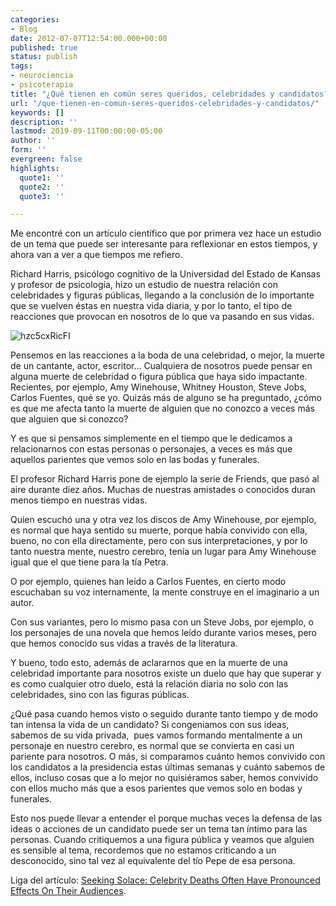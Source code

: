 ```yaml
---
categories:
- Blog
date: 2012-07-07T12:54:00.000+00:00
published: true
status: publish
tags:
- neurociencia
- psicoterapia
title: "¿Qué tienen en común seres queridos, celebridades y candidatos?"
url: "/que-tienen-en-comun-seres-queridos-celebridades-y-candidatos/"
keywords: []
description: ''
lastmod: 2019-09-11T00:00:00-05:00
author: ''
form: ''
evergreen: false
highlights:
  quote1: ''
  quote2: ''
  quote3: ''

---
```

Me encontré con un artículo científico que por primera vez hace un estudio de un tema que puede ser interesante para reflexionar en estos tiempos, y ahora van a ver a que tiempos me refiero.

Richard Harris, psicólogo cognitivo de la Universidad del Estado de Kansas y profesor de psicología, hizo un estudio de nuestra relación con celebridades y figuras públicas, llegando a la conclusión de lo importante que se vuelven éstas en nuestra vida diaria, y por lo tanto, el tipo de reacciones que provocan en nosotros de lo que va pasando en sus vidas.

![](https://source.unsplash.com/hzc5cxRicFI "hzc5cxRicFI")

Pensemos en las reacciones a la boda de una celebridad, o mejor, la muerte de un cantante, actor, escritor… Cualquiera de nosotros puede pensar en alguna muerte de celebridad o figura pública que haya sido impactante. Recientes, por ejemplo, Amy Winehouse, Whitney Houston, Steve Jobs, Carlos Fuentes, qué se yo. Quizás más de alguno se ha preguntado, ¿cómo es que me afecta tanto la muerte de alguien que no conozco a veces más que alguien que si conozco?


Y es que si pensamos simplemente en el tiempo que le dedicamos a relacionarnos con estas personas o personajes, a veces es más que aquellos parientes que vemos solo en las bodas y funerales.

El profesor Richard Harris pone de ejemplo la serie de Friends, que pasó al aire durante diez años. Muchas de nuestras amistades o conocidos duran menos tiempo en nuestras vidas.

Quien escuchó una y otra vez los discos de Amy Winehouse, por ejemplo, es normal que haya sentido su muerte, porque había convivido con ella, bueno, no con ella directamente, pero con sus interpretaciones, y por lo tanto nuestra mente, nuestro cerebro, tenía un lugar para Amy Winehouse igual que el que tiene para la tía Petra.

O por ejemplo, quienes han leído a Carlos Fuentes, en cierto modo escuchaban su voz internamente, la mente construye en el imaginario a un autor.

Con sus variantes, pero lo mismo pasa con un Steve Jobs, por ejemplo, o los personajes de una novela que hemos leído durante varios meses, pero que hemos conocido sus vidas a través de la literatura.

Y bueno, todo esto, además de aclararnos que en la muerte de una celebridad importante para nosotros existe un duelo que hay que superar y es como cualquier otro duelo, está la relación diaria no solo con las celebridades, sino con las figuras públicas.

¿Qué pasa cuando hemos visto o seguido durante tanto tiempo y de modo tan intensa la vida de un candidato? Si congeniamos con sus ideas, sabemos de su vida privada,  pues vamos formando mentalmente a un personaje en nuestro cerebro, es normal que se convierta en casi un pariente para nosotros. O más, si comparamos cuánto hemos convivido con los candidatos a la presidencia estas últimas semanas y cuánto sabemos de ellos, incluso cosas que a lo mejor no quisiéramos saber, hemos convivido con ellos mucho más que a esos parientes que vemos solo en bodas y funerales.

Esto nos puede llevar a entender el porque muchas veces la defensa de las ideas o acciones de un candidato puede ser un tema tan íntimo para las personas. Cuando critiquemos a una figura pública y veamos que alguien es sensible al tema, recordemos que no estamos criticando a un desconocido, sino tal vez al equivalente del tío Pepe de esa persona.

Liga del artículo: <a href="http://www.sciencedaily.com/releases/2012/06/120628164205.htm" target="_blank">Seeking Solace: Celebrity Deaths Often Have Pronounced Effects On Their Audiences</a>.